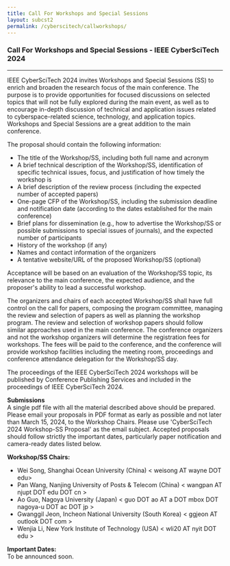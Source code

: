 ```yaml
---
title: Call For Workshops and Special Sessions
layout: subcst2
permalink: /cyberscitech/callworkshops/
---
```


<h3>Call For Workshops and Special Sessions - IEEE CyberSciTech 2024</h3>
<hr/>

IEEE CyberSciTech 2024 invites Workshops and Special Sessions (SS) to enrich and broaden the research focus of the main conference. 
The purpose is to provide opportunities for focused discussions on selected topics that will not be fully explored during the main event, 
as well as to encourage in-depth discussion of technical and application issues related to cyberspace-related science, technology, and application topics. 
Workshops and Special Sessions are a great addition to the main conference.
<br/>



The proposal should contain the following information:<br/>
- The title of the Workshop/SS, including both full name and acronym 
- A brief technical description of the Workshop/SS, identification of specific technical issues, focus, and justification of how timely the workshop is 
- A brief description of the review process (including the expected number of accepted papers)
- One-page CFP of the Workshop/SS, including the submission deadline and notification date (according to the dates established for the main conference)
- Brief plans for dissemination (e.g., how to advertise the Workshop/SS or possible submissions to special issues of journals), and the expected number of participants
- History of the workshop (if any)
- Names and contact information of the organizers
- A tentative website/URL of the proposed Workshop/SS (optional)

Acceptance will be based on an evaluation of the Workshop/SS topic, its relevance to the main conference, the expected audience, and the proposer's ability to lead a successful workshop. 
<br/>

The organizers and chairs of each accepted Workshop/SS shall have full control on the call for papers, composing the program committee, managing the review and selection of papers as well as planning the workshop program. 
The review and selection of workshop papers should follow similar approaches used in the main conference. The conference organizers and not the workshop organizers will determine the registration fees for workshops. 
The fees will be paid to the conference, and the conference will provide workshop facilities including the meeting room, proceedings and conference attendance delegation for the Workshop/SS day. 
<br/>

The proceedings of the IEEE CyberSciTech 2024 workshops will be published by Conference Publishing Services and included in the proceedings of IEEE CyberSciTech 2024. 
<br/>

<b>Submissions</b><br/>
A single pdf file with all the material described above should be prepared. Please email your proposals in PDF format as early as possible and not later than March 15, 2024, to the Workshop Chairs. 
Please use 'CyberSciTech 2024 Workshop-SS Proposal' as the email subject. Accepted proposals should follow strictly the important dates, particularly paper notification and camera-ready dates listed below.
<br/>

<b>Workshop/SS Chairs:</b><br/>
- Wei Song, Shanghai Ocean University (China) < weisong AT wayne DOT edu>
- Pan Wang, Nanjing University of Posts & Telecom (China) < wangpan AT njupt DOT edu DOT cn >
- Ao Guo, Nagoya University (Japan) < guo DOT ao AT a DOT mbox DOT nagoya-u DOT ac DOT jp >
- Gwanggil Jeon, Incheon National University (South Korea) < ggjeon AT outlook DOT com >
- Wenjia Li, New York Institute of Technology (USA) < wli20 AT nyit DOT edu >

<b>Important Dates:</b><br/>
To be announced soon.
<!-- - Workshop/SS Proposal Due: March 15, 2022
- Workshop/SS Proposal Notification: April 1, 2022
- Workshop/SS Paper Due: June 1, 2022
- Authors Notification: July 1, 2022
- Camera-ready Submission: July 15, 2022 -->


<!--- COMMENTED
<hr/>
<h4>Call For Papers for Special Sessions</h4>
<ol><li><a href="/2022/assets/files/2021IEEE CyberScience_Cyber-IoT_Workshop.docx" target=_new>Computing and Applications for Cyber Internet of Things (Cyber-IoT)</a>
 </li>
<li><a href="/2022/assets/files/CyberIC_2021_CFP.docx" target=_new> Special Session on Intelligent Computing in Cyber-Physical Social Systems (CyberIC) </a>
</li>
</ol>
 
 <h4>Call For Workshop Proposals</h4>
<ol> 
 <li><a href="/2022/assets/files/ACE2021_CFPpost_workshop.pdf" target=_new>The 5th International Workshop on
Applications of AI, Cyber Security and Economics Big Data (ACE-2021)</a>
 </li>
 <li><a href="/2022/assets/files/CFP_IoT Life2021.pdf" target=_new>The
2nd IEEE international workshop on the Impact of Internet of Things on Daily Life  (IoT Life)</a>
 </li>

 <li><a href="/2022/assets/files/BigCyberSecurity2021-CFPV2.pdf" target=_new>
The 3rd IEEE International Workshop on Big Data Analytics for Cyber Security and Defence</a>
 </li>

</ol>
<br/>
-->
